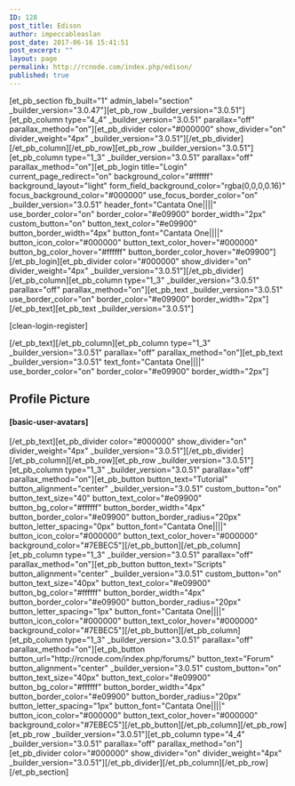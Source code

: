 ```yaml
---
ID: 128
post_title: Edison
author: impeccableaslan
post_date: 2017-06-16 15:41:51
post_excerpt: ""
layout: page
permalink: http://rcnode.com/index.php/edison/
published: true
---
```

[et_pb_section fb_built="1" admin_label="section" _builder_version="3.0.47"][et_pb_row _builder_version="3.0.51"][et_pb_column type="4_4" _builder_version="3.0.51" parallax="off" parallax_method="on"][et_pb_divider color="#000000" show_divider="on" divider_weight="4px" _builder_version="3.0.51"][/et_pb_divider][/et_pb_column][/et_pb_row][et_pb_row _builder_version="3.0.51"][et_pb_column type="1_3" _builder_version="3.0.51" parallax="off" parallax_method="on"][et_pb_login title="Login" current_page_redirect="on" background_color="#ffffff" background_layout="light" form_field_background_color="rgba(0,0,0,0.16)" focus_background_color="#000000" use_focus_border_color="on" _builder_version="3.0.51" header_font="Cantata One||||" use_border_color="on" border_color="#e09900" border_width="2px" custom_button="on" button_text_color="#e09900" button_border_width="4px" button_font="Cantata One||||" button_icon_color="#000000" button_text_color_hover="#000000" button_bg_color_hover="#ffffff" button_border_color_hover="#e09900"][/et_pb_login][et_pb_divider color="#000000" show_divider="on" divider_weight="4px" _builder_version="3.0.51"][/et_pb_divider][/et_pb_column][et_pb_column type="1_3" _builder_version="3.0.51" parallax="off" parallax_method="on"][et_pb_text _builder_version="3.0.51" use_border_color="on" border_color="#e09900" border_width="2px"][/et_pb_text][et_pb_text _builder_version="3.0.51"]<p><a>[clean-login-register]</a></p>[/et_pb_text][/et_pb_column][et_pb_column type="1_3" _builder_version="3.0.51" parallax="off" parallax_method="on"][et_pb_text _builder_version="3.0.51" text_font="Cantata One||||" use_border_color="on" border_color="#e09900" border_width="2px"]<p><span></span></p>
<h2>Profile Picture</h2>
<h4>[basic-user-avatars]</h4>[/et_pb_text][et_pb_divider color="#000000" show_divider="on" divider_weight="4px" _builder_version="3.0.51"][/et_pb_divider][/et_pb_column][/et_pb_row][et_pb_row _builder_version="3.0.51"][et_pb_column type="1_3" _builder_version="3.0.51" parallax="off" parallax_method="on"][et_pb_button button_text="Tutorial" button_alignment="center" _builder_version="3.0.51" custom_button="on" button_text_size="40" button_text_color="#e09900" button_bg_color="#ffffff" button_border_width="4px" button_border_color="#e09900" button_border_radius="20px" button_letter_spacing="0px" button_font="Cantata One||||" button_icon_color="#000000" button_text_color_hover="#000000" background_color="#7EBEC5"][/et_pb_button][/et_pb_column][et_pb_column type="1_3" _builder_version="3.0.51" parallax="off" parallax_method="on"][et_pb_button button_text="Scripts" button_alignment="center" _builder_version="3.0.51" custom_button="on" button_text_size="40px" button_text_color="#e09900" button_bg_color="#ffffff" button_border_width="4px" button_border_color="#e09900" button_border_radius="20px" button_letter_spacing="1px" button_font="Cantata One||||" button_icon_color="#000000" button_text_color_hover="#000000" background_color="#7EBEC5"][/et_pb_button][/et_pb_column][et_pb_column type="1_3" _builder_version="3.0.51" parallax="off" parallax_method="on"][et_pb_button button_url="http://rcnode.com/index.php/forums/" button_text="Forum" button_alignment="center" _builder_version="3.0.51" custom_button="on" button_text_size="40px" button_text_color="#e09900" button_bg_color="#ffffff" button_border_width="4px" button_border_color="#e09900" button_border_radius="20px" button_letter_spacing="1px" button_font="Cantata One||||" button_icon_color="#000000" button_text_color_hover="#000000" background_color="#7EBEC5"][/et_pb_button][/et_pb_column][/et_pb_row][et_pb_row _builder_version="3.0.51"][et_pb_column type="4_4" _builder_version="3.0.51" parallax="off" parallax_method="on"][et_pb_divider color="#000000" show_divider="on" divider_weight="4px" _builder_version="3.0.51"][/et_pb_divider][/et_pb_column][/et_pb_row][/et_pb_section]